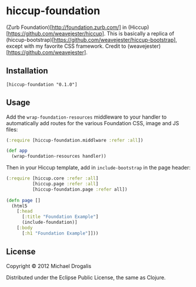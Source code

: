 # hiccup-foundation

(Zurb Foundation)[http://foundation.zurb.com/] in (Hiccup)[https://github.com/weavejester/hiccup]. This is basically a replica of (hiccup-bootstrap)[https://github.com/weavejester/hiccup-bootstrap], except with my favorite CSS framework. Credit to (weavejester)[https://github.com/weavejester].

## Installation

    [hiccup-foundation "0.1.0"]

## Usage

Add the `wrap-foundation-resources` middleware to your handler to
automatically add routes for the various Foundation CSS, image and JS
files:

```clojure
(:require [hiccup-foundation.middlware :refer :all])

(def app
  (wrap-foundation-resources handler))
```

Then in your Hiccup template, add in `include-bootstrap` in the page
header:

```clojure
(:require [hiccup.core :refer :all]
          [hiccup.page :refer :all]
          [hiccup-foundation.page :refer all])
     
(defn page []
  (html5
    [:head
      [:title "Foundation Example"]
      (include-foundation)]
    [:body
      [:h1 "Foundation Example"]]))
```

## License

Copyright © 2012 Michael Drogalis

Distributed under the Eclipse Public License, the same as Clojure.
